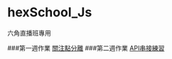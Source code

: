 # hexSchool_Js
六角直播班專用

###第一週作業 [關注點分離](https://jack206418070.github.io/hexSchool_Js/2020-6-19/oneClass.html)
###第二週作業 [API串接練習](https://jack206418070.github.io/hexSchool_Js/2020-6-26/)
